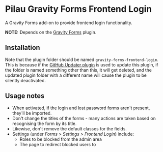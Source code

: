 # Pilau Gravity Forms Frontend Login

A Gravity Forms add-on to provide frontend login functionality.

**NOTE:** Depends on the [Gravity Forms](https://github.com/gyrus/WordPress-Developers-Custom-Fields) plugin.

## Installation

Note that the plugin folder should be named `gravity-forms-frontend-login`. This is because if the [GitHub Updater plugin](https://github.com/afragen/github-updater) is used to update this plugin, if the folder is named something other than this, it will get deleted, and the updated plugin folder with a different name will cause the plugin to be silently deactivated.

## Usage notes

* When activated, if the login and lost password forms aren't present, they'll be imported.
* Don't change the titles of the forms - many actions are taken based on recognising the form by its title.
* Likewise, don't remove the default classes for the fields.
* Settings (under _Forms > Settings > Frontend Login_) include:
	* Roles to be blocked from the admin area
	* The page to redirect blocked users to